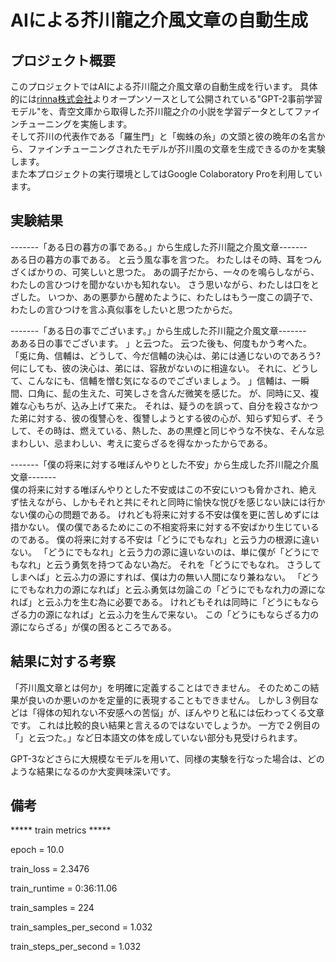 # AIによる芥川龍之介風文章の自動生成

## プロジェクト概要
このプロジェクトではAIによる芥川龍之介風文章の自動生成を行います。
具体的には[rinna株式会社](https://rinna.co.jp/)よりオープンソースとして公開されている"GPT-2事前学習モデル"を、青空文庫から取得した芥川龍之介の小説を学習データとしてファインチューニングを実施します。<br>
そして芥川の代表作である「羅生門」と「蜘蛛の糸」の文頭と彼の晩年の名言から、ファインチューニングされたモデルが芥川風の文章を生成できるのかを実験します。<br>
また本プロジェクトの実行環境としてはGoogle Colaboratory Proを利用しています。

## 実験結果

-------「ある日の暮方の事である。」から生成した芥川龍之介風文章-------<br>
ある日の暮方の事である。
 と云う風な事を言つた。
わたしはその時、耳をつんざくばかりの、可笑しいと思つた。
あの調子だから、一々のを鳴らしながら、わたしの言ひつけを聞かないかも知れない。
さう思いながら、わたしは口をとざした。
いつか、あの悪夢から醒めたように、わたしはもう一度この調子で、わたしの言ひつけを言ふ真似事をしたいと思つたからだ。

-------「ある日の事でございます。」から生成した芥川龍之介風文章-------<br>
あある日の事でございます。
 」と云つた。
云つた後も、何度もかう考へた。
「兎に角、信輔は、どうして、今だ信輔の決心は、弟には通じないのであろう? 何にしても、彼の決心は、弟には、容赦がないのに相違ない。
それに、どうして、こんなにも、信輔を憎む気になるのでございましょう。
」信輔は、一瞬間、口角に、髭の生えた、可笑しさを含んだ微笑を感じた。
が、同時に又、複雑な心もちが、込み上げて来た。
それは、疑うのを誤って、自分を殺さなかつた弟に対する、彼の復讐心を、復讐しようとする彼の心が、知らず知らず、そうして、その時は、燃えている、熱した、あの黒煙と同じやうな不快な、そんな忌まわしい、忌まわしい、考えに変らざるを得なかったからである。

-------「僕の将来に対する唯ぼんやりとした不安」から生成した芥川龍之介風文章-------<br>
僕の将来に対する唯ぼんやりとした不安或はこの不安にいつも脅かされ、絶えず怯えながら、しかもそれと共にそれと同時に愉快な悦びを感じない訣には行かない僕の心の問題である。
けれども将来に対する不安は僕を更に苦しめずには措かない。
僕の僕であるためにこの不相変将来に対する不安ばかり生じているのである。
僕の将来に対する不安は「どうにでもなれ」と云う力の根源に違いない。
「どうにでもなれ」と云う力の源に違いないのは、単に僕が「どうにでもなれ」と云う勇気を持つてゐない為だ。
それを「どうにでもなれ。
さうしてしまへば」と云ふ力の源にすれば、僕は力の無い人間になり兼ねない。
「どうにでもなれ力の源になれば」と云ふ勇気は勿論この「どうにでもなれ力の源になれば」と云ふ力を生む為に必要である。
けれどもそれは同時に「どうにもならざる力の源になれば」と云ふ力を生んで来ない。
この「どうにもならざる力の源にならざる」が僕の困るところである。

## 結果に対する考察
「芥川風文章とは何か」を明確に定義することはできません。
そのためこの結果が良いのか悪いのかを定量的に表現することもできません。
しかし３例目などは「得体の知れない不安感への苦悩」が、ぼんやりと私には伝わってくる文章です。
これは比較的良い結果と言えるのではないでしょうか。
一方で２例目の「」と云つた。」など日本語文の体を成していない部分も見受けられます。

GPT-3などさらに大規模なモデルを用いて、同様の実験を行なった場合は、どのような結果になるのか大変興味深いです。

## 備考
***** train metrics *****

epoch                    =       10.0

train_loss               =     2.3476

train_runtime            = 0:36:11.06

train_samples            =        224

train_samples_per_second =      1.032

train_steps_per_second   =      1.032


